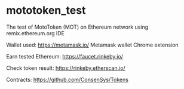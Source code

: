 # mototoken_test
The test of MotoToken (MOT) on Ethereum network using remix.ethereum.org IDE

Wallet used: https://metamask.io/ Metamask wallet Chrome extension

Earn tested Ethereum: https://faucet.rinkeby.io/

Check token result: https://rinkeby.etherscan.io/

Contracts: https://github.com/ConsenSys/Tokens
